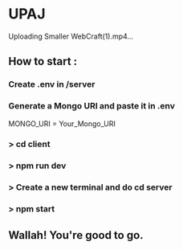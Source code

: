 # UPAJ

Uploading Smaller WebCraft(1).mp4…

## How to start :
### Create .env in /server
### Generate a Mongo URI and paste it in .env
MONGO_URI = Your_Mongo_URI
### > cd client
### > npm run dev
### > Create a new terminal and do cd server
### > npm start

## Wallah! You're good to go.
